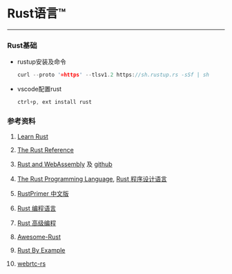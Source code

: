 # Rust语言™

---

### Rust基础

- rustup安装及命令
    ```rust
    curl --proto '=https' --tlsv1.2 https://sh.rustup.rs -sSf | sh
    ```

- vscode配置rust

  ```rust
  ctrl+p, ext install rust
  ```
  
  
  

### 参考资料
1. [Learn Rust](https://www.rust-lang.org/learn)

2. [The Rust Reference](https://doc.rust-lang.org/stable/reference/introduction.html)

3. [Rust and WebAssembly](https://rustwasm.github.io/docs/book/) 及 [github](https://github.com/rustwasm)

4. [The Rust Programming Language](https://doc.rust-lang.org/book/title-page.html#the-rust-programming-language), [Rust 程序设计语言](https://kaisery.github.io/trpl-zh-cn/title-page.html)

5. [RustPrimer 中文版](https://www.bookstack.cn/read/RustPrimer/README.md)

6. [Rust 编程语言](https://learnku.com/docs/rust-lang/2018)

7. [Rust 高级编程 ](https://learnku.com/docs/nomicon/2018)

8. [Awesome-Rust](https://github.com/rustcc/awesome-rust)

9. [Rust By Example](http://rustcc.github.io/rust-by-example/#)

10. [webrtc-rs](https://github.com/webrtc-rs)




